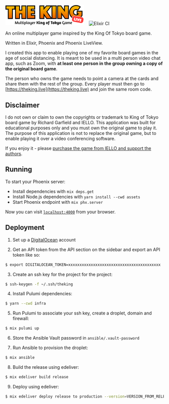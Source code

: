 <img alt="The King Live" src="./assets/static/images/logo.png" width="250" /> &nbsp;&nbsp; ![Elixir CI](https://github.com/dkarter/king_of_tokyo/workflows/Elixir%20CI/badge.svg)

An online multiplayer game inspired by the King Of Tokyo board game. 

Written in Elixir, Phoenix and Phoenix LiveView.

I created this app to enable playing one of my favorite board games in the age of social distancing. It is meant to be used in a multi person video chat app, such as Zoom, with **at least one person in the group owning a copy of the original board game**.

The person who owns the game needs to point a camera at the cards and share them with the rest of the group. Every player must then go to [https://theking.live](https://theking.live) and join the same room code.

## Disclaimer
I do not own or claim to own the copyrights or trademark to King of Tokyo board game by Richard Garfield and IELLO. This application was built for educational purposes only and you must own the original game to play it. The purpose of this application is not to replace the original game, but to enable playing it over a video conferencing software.

If you enjoy it - please [purchase the game from IELLO and support the authors](https://iellousa.com/collections/king-of-tokyo-collection/products/king-of-tokyo).

## Running

To start your Phoenix server:

  * Install dependencies with `mix deps.get`
  * Install Node.js dependencies with `yarn install --cwd assets`
  * Start Phoenix endpoint with `mix phx.server`

Now you can visit [`localhost:4000`](http://localhost:4000) from your browser.

## Deployment

1. Set up a [DigitalOcean](https://m.do.co/c/8cd5d34769f8) account

2. Get an API token from the API section on the sidebar and export an API token like so:

```bash
$ export DIGITALOCEAN_TOKEN=xxxxxxxxxxxxxxxxxxxxxxxxxxxxxxxxxxxxxxxxx
```

3. Create an ssh key for the project for the project:

```bash
$ ssh-keygen -f ~/.ssh/theking
```

4. Install Pulumi dependencies:

```bash
$ yarn --cwd infra
```

5. Run Pulumi to associate your ssh key, create a droplet, domain and firewall:

```bash
$ mix pulumi up
```

6. Store the Ansible Vault password in `ansible/.vault-password`

7. Run Ansible to provision the droplet:

```bash
$ mix ansible
```

8. Build the release using edeliver:

```bash
$ mix edeliver build release
```

9. Deploy using edeliver:

```bash
$ mix edeliver deploy release to production --version=VERSION_FROM_RELEASE_OUTPUT --start-deploy
```
